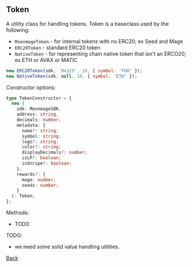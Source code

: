 ## Token

A utility class for handling tokens. Token is a baseclass used by the following:

- `MoonmageToken` - for internal tokens with no ERC20; ex Seed and Mage
- `ERC20Token` - standard ERC20 token
- `NativeToken` - for representing chain native token that isn't an ERCO20; ex ETH or AVAX or MATIC

```javascript
new ERC20Token(sdk, '0x123', 18, { symbol: 'FOO' });
new NativeToken(sdk, null, 18, { symbol: 'ETH' });
```

Constructor options:

```typescript
type TokenConstructor = {
  new (
    sdk: MoonmageSDK,
    address: string,
    decimals: number,
    metadata: {
      name?: string;
      symbol: string;
      logo?: string;
      color?: string;
      displayDecimals?: number;
      isLP?: boolean;
      isUnripe?: boolean;
    },
    rewards?: {
      mage: number;
      seeds: number;
    }
  ): Token;
};
```

Methods:
- TODO

TODO:
- we need some solid value handling utilities.


[Back](./README.md)